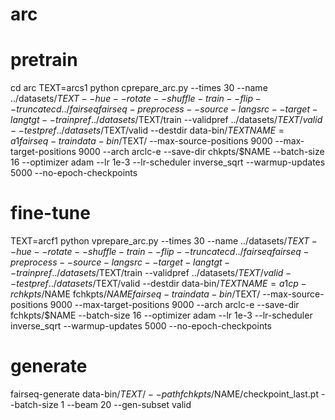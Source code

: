 # arc

# pretrain

cd arc
TEXT=arcs1
python cprepare_arc.py  --times 30 --name ../datasets/$TEXT   --hue  --rotate --shuffle-train --flip --truncate
cd ../fairseq
fairseq-preprocess --source-lang src --target-lang tgt --trainpref ../datasets/$TEXT/train --validpref ../datasets/$TEXT/valid --testpref ../datasets/$TEXT/valid --destdir data-bin/$TEXT
NAME=a1
fairseq-train data-bin/$TEXT/  --max-source-positions 9000 --max-target-positions 9000 --arch arclc-e --save-dir chkpts/$NAME --batch-size 16  --optimizer adam --lr 1e-3 --lr-scheduler inverse_sqrt --warmup-updates 5000 --no-epoch-checkpoints

# fine-tune
TEXT=arcf1
python vprepare_arc.py  --times 30 --name ../datasets/$TEXT   --hue  --rotate --shuffle-train --flip --truncate
cd ../fairseq
fairseq-preprocess --source-lang src --target-lang tgt --trainpref ../datasets/$TEXT/train --validpref ../datasets/$TEXT/valid --testpref ../datasets/$TEXT/valid --destdir data-bin/$TEXT
NAME=a1
cp -r chkpts/$NAME fchkpts/$NAME
fairseq-train data-bin/$TEXT/  --max-source-positions 9000 --max-target-positions 9000 --arch arclc-e --save-dir fchkpts/$NAME --batch-size 16  --optimizer adam --lr 1e-3 --lr-scheduler inverse_sqrt --warmup-updates 5000 --no-epoch-checkpoints

# generate
fairseq-generate data-bin/$TEXT/     --path fchkpts/$NAME/checkpoint_last.pt     --batch-size 1 --beam 20 --gen-subset valid